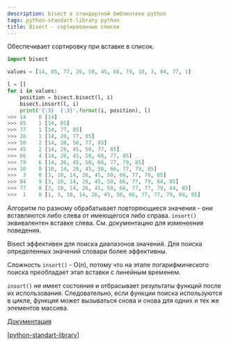 ```yaml
---
description: bisect в стандартной библиотеке python
tags: python-standart-library python
title: Bisect - сортирвоанные списки
---
```

Обеспечивает сортировку при вставке в список.

```python
import bisect

values = [14, 85, 77, 26, 50, 45, 66, 79, 10, 3, 84, 77, 1]

l = []
for i in values:
    position = bisect.bisect(l, i)
    bisect.insort(l, i)
    print('{:3}  {:3}'.format(i, position), l)
>>> 14    0 [14]
>>> 85    1 [14, 85]
>>> 77    1 [14, 77, 85]
>>> 26    1 [14, 26, 77, 85]
>>> 50    2 [14, 26, 50, 77, 85]
>>> 45    2 [14, 26, 45, 50, 77, 85]
>>> 66    4 [14, 26, 45, 50, 66, 77, 85]
>>> 79    6 [14, 26, 45, 50, 66, 77, 79, 85]
>>> 10    0 [10, 14, 26, 45, 50, 66, 77, 79, 85]
>>>  3    0 [3, 10, 14, 26, 45, 50, 66, 77, 79, 85]
>>> 84    9 [3, 10, 14, 26, 45, 50, 66, 77, 79, 84, 85]
>>> 77    8 [3, 10, 14, 26, 45, 50, 66, 77, 77, 79, 84, 85]
>>>  1    0 [1, 3, 10, 14, 26, 45, 50, 66, 77, 77, 79, 84, 85]
```

Алгоритм по разному обрабатывает повторяющиеся значения - они вставляются либо слева от имеющегося либо справа. `insort()` эквивалентен вставке слева. См. документацию для изменеения поведения.

Bisect эффективен для поиска диапазонов значений. Для поиска определенных значений словари более эффективны.

Сложность `insort()` - O(n), потому что на этапе логарифмического поиска преобладает этап вставки с линейным временем.

`insort()` не имеет состояния и отбрасывает результаты функций после их использования. Следовательно, если функции поиска используются в цикле, функция может вызываться снова и снова для одних и тех же элементов массива.

[Документация](https://docs.python.org/3/library/bisect.html?highlight=bisect#module-bisect)

[[python-standart-library]]

[//begin]: # "Autogenerated link references for markdown compatibility"
[python-standart-library]: ../lists/python-standart-library "Стандартная библиотека python и полезные ресурсы"
[//end]: # "Autogenerated link references"